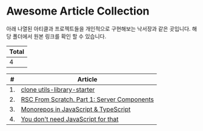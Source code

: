 # Awesome Article Collection
아래 나열된 아티클과 프로젝트들을 개인적으로 구현해보는 낙서장과 같은 곳입니다.
해당 폴더에서 원본 링크를 확인 할 수 있습니다.

| Total |
| ------------- |
| 4 |

| \# | Article
| ------------- | -------------
 | 1. | [clone utils-library-starter](articles/clone%20utils-library-starter)
 | 2. | [RSC From Scratch. Part 1: Server Components](articles/RSC%20From%20Scratch.%20Part%201%3A%20Server%20Components)
 | 3. | [Monorepos in JavaScript & TypeScript](articles/Monorepos%20in%20JavaScript%20%26%20TypeScript)
 | 4. | [You don't need JavaScript for that](articles/You%20don%27t%20need%20JavaScript%20for%20that)
